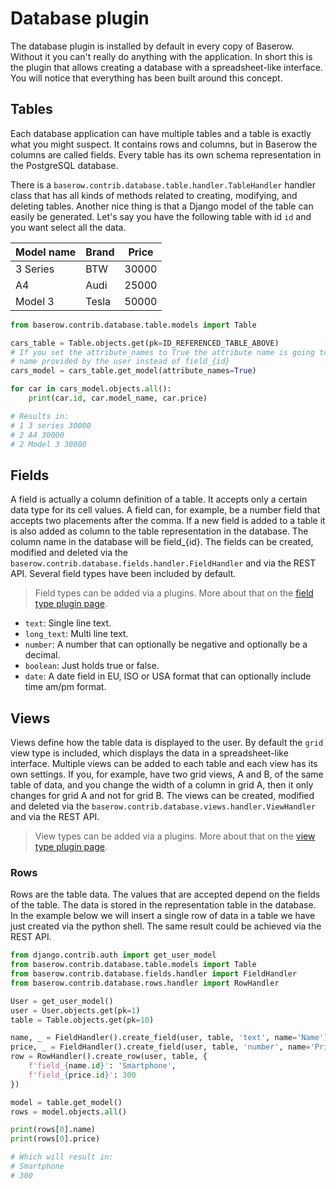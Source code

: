 # Database plugin

The database plugin is installed by default in every copy of Baserow. Without it you 
can't really do anything with the application. In short this is the plugin that allows
creating a database with a spreadsheet-like interface. You will notice that everything
has been built around this concept.

## Tables

Each database application can have multiple tables and a table is exactly what you
might suspect. It contains rows and columns, but in Baserow the columns are called fields. 
Every table has its own schema representation in the PostgreSQL database.

There is a `baserow.contrib.database.table.handler.TableHandler` handler class that has
all kinds of methods related to creating, modifying, and deleting tables. Another nice
thing is that a Django model of the table can easily be generated. Let's say you have 
the following table with id `id` and you want select all the data.

| Model name | Brand | Price |
|------------|-------|-------|
| 3 Series   | BTW   | 30000 |
| A4         | Audi  | 25000 |
| Model 3    | Tesla | 50000 |

```python
from baserow.contrib.database.table.models import Table

cars_table = Table.objects.get(pk=ID_REFERENCED_TABLE_ABOVE)
# If you set the attribute_names to True the attribute name is going to be the field 
# name provided by the user instead of field_{id}
cars_model = cars_table.get_model(attribute_names=True)

for car in cars_model.objects.all():
    print(car.id, car.model_name, car.price)

# Results in:
# 1 3 series 30000
# 2 A4 30000
# 2 Model 3 30000
```

## Fields

A field is actually a column definition of a table. It accepts only a certain data type 
for its cell values. A field can, for example, be a number field that accepts two
placements after the comma. If a new field is added to a table it is also added as
column to the table  representation in the database. The column name in the database
will be field_{id}. The fields can be created, modified and deleted via the 
`baserow.contrib.database.fields.handler.FieldHandler` and via the REST API. Several 
field types have been included by default.

> Field types can be added via a plugins. More about that on the 
> [field type plugin page](../plugins/field-type.md).

* `text`: Single line text.
* `long_text`: Multi line text.
* `number`: A number that can optionally be negative and optionally be a decimal.
* `boolean`: Just holds true or false.
* `date`: A date field in EU, ISO or USA format that can optionally include time am/pm 
  format.

## Views

Views define how the table data is displayed to the user. By default the `grid` view 
type is included, which displays the data in a spreadsheet-like interface. Multiple
views can be added to each table and each view has its own settings. If you, for
example, have two grid views, A and B, of the same table of data, and you change the
width of a column in grid A, then it only changes for grid A and not for grid B. The
views can be created, modified and deleted via the 
`baserow.contrib.database.views.handler.ViewHandler` and via the REST API.

> View types can be added via a plugins. More about that on the 
> [view type plugin page](../plugins/view-type.md).

### Rows

Rows are the table data. The values that are accepted depend on the fields of the 
table. The data is stored in the representation table in the database. In the example 
below we will insert a single row of data in a table we have just created via the 
python shell. The same result could be achieved via the REST API.

```python
from django.contrib.auth import get_user_model 
from baserow.contrib.database.table.models import Table
from baserow.contrib.database.fields.handler import FieldHandler
from baserow.contrib.database.rows.handler import RowHandler

User = get_user_model()
user = User.objects.get(pk=1)
table = Table.objects.get(pk=10)

name, _ = FieldHandler().create_field(user, table, 'text', name='Name')
price, _ = FieldHandler().create_field(user, table, 'number', name='Price')
row = RowHandler().create_row(user, table, {
    f'field_{name.id}': 'Smartphone',
    f'field_{price.id}': 300
})

model = table.get_model()
rows = model.objects.all()

print(rows[0].name)
print(rows[0].price)

# Which will result in:
# Smartphone
# 300
```
